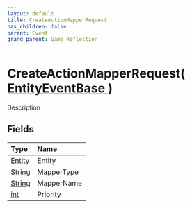 ```yaml
---
layout: default
title: CreateActionMapperRequest
has_children: false
parent: Event
grand_parent: Game Reflection
---
```

# CreateActionMapperRequest( [ EntityEventBase ](/riftbreaker-wiki/docs/game-reflection/events/entity_event_base/) )
Description 

## Fields

| Type | Name |
|:----------|:--------------|
| [Entity](/riftbreaker-wiki/docs/game-reflection/classes/entity/) | Entity |
| [String](/riftbreaker-wiki/docs/game-reflection/components/string/) | MapperType |
| [String](/riftbreaker-wiki/docs/game-reflection/components/string/) | MapperName |
| [int](/riftbreaker-wiki/docs/game-reflection/enums/int/) | Priority |

